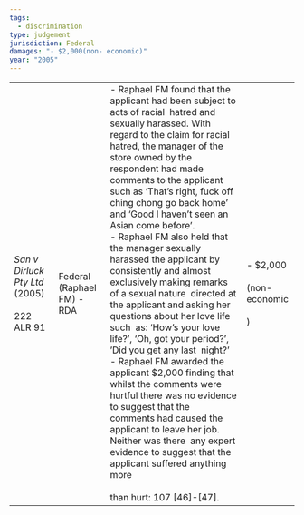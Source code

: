 ```yaml
---
tags:
  - discrimination
type: judgement
jurisdiction: Federal
damages: "- $2,000(non- economic)"
year: "2005"
---
```

|                                                    |                            |                                                                                                                                                                                                                                                                                                                                                                                                                                                                                                                                                                                                                                                                                                                                                                                                                                                                                                                                                                                                 |                                         |
| -------------------------------------------------- | -------------------------- | ----------------------------------------------------------------------------------------------------------------------------------------------------------------------------------------------------------------------------------------------------------------------------------------------------------------------------------------------------------------------------------------------------------------------------------------------------------------------------------------------------------------------------------------------------------------------------------------------------------------------------------------------------------------------------------------------------------------------------------------------------------------------------------------------------------------------------------------------------------------------------------------------------------------------------------------------------------------------------------------------- | --------------------------------------- |
| _San v Dirluck Pty_ _Ltd_ (2005)<br><br>222 ALR 91 | Federal (Raphael FM) - RDA | - Raphael FM found that the applicant had been subject to acts of racial  hatred and sexually harassed. With regard to the claim for racial hatred, the manager of the store owned by the respondent had made comments to the applicant such as ‘That’s right, fuck off ching chong go back home’ and ‘Good I haven’t seen an Asian come before’.<br>- Raphael FM also held that the manager sexually harassed the applicant by consistently and almost exclusively making remarks of a sexual nature  directed at the applicant and asking her questions about her love life such  as: ‘How’s your love life?’, ‘Oh, got your period?’, ’Did you get any last  night?’<br>- Raphael FM awarded the applicant $2,000 finding that whilst the comments were hurtful there was no evidence to suggest that the  comments had caused the applicant to leave her job. Neither was there  any expert evidence to suggest that the applicant suffered anything more <br><br>than hurt: 107 [46]-[47]. | - $2,000<br><br>(non- economic<br><br>) |